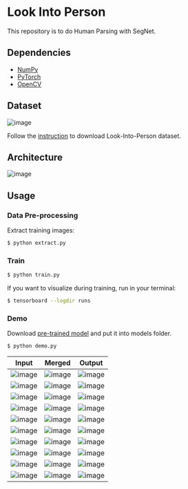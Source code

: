 # Look Into Person

This repository is to do Human Parsing with SegNet.

## Dependencies
- [NumPy](http://docs.scipy.org/doc/numpy-1.10.1/user/install.html)
- [PyTorch](https://pytorch.org/)
- [OpenCV](https://opencv-python-tutroals.readthedocs.io/en/latest/)

## Dataset

![image](https://github.com/foamliu/Look-Into-Person/raw/master/images/dataset.png)

Follow the [instruction](http://sysu-hcp.net/lip/index.php) to download Look-Into-Person dataset.

## Architecture

![image](https://github.com/foamliu/Look-Into-Person/raw/master/images/segnet.png)


## Usage
### Data Pre-processing
Extract training images:
```bash
$ python extract.py
```

### Train
```bash
$ python train.py
```

If you want to visualize during training, run in your terminal:
```bash
$ tensorboard --logdir runs
```

### Demo

Download [pre-trained model](https://github.com/foamliu/Look-Into-Person/releases/download/v1.0/model.11-0.8409.hdf5) and put it into models folder.

```bash
$ python demo.py
```

Input | Merged | Output |
|---|---|---|
|![image](https://github.com/foamliu/Look-Into-Person-v2/raw/master/images/0_image.png) | ![image](https://github.com/foamliu/Look-Into-Person-v2/raw/master/images/0_merged.png)| ![image](https://github.com/foamliu/Look-Into-Person-v2/raw/master/images/0_out.png)|
|![image](https://github.com/foamliu/Look-Into-Person-v2/raw/master/images/1_image.png) | ![image](https://github.com/foamliu/Look-Into-Person-v2/raw/master/images/1_merged.png)| ![image](https://github.com/foamliu/Look-Into-Person-v2/raw/master/images/1_out.png)|
|![image](https://github.com/foamliu/Look-Into-Person-v2/raw/master/images/2_image.png) | ![image](https://github.com/foamliu/Look-Into-Person-v2/raw/master/images/2_merged.png)| ![image](https://github.com/foamliu/Look-Into-Person-v2/raw/master/images/2_out.png)|
|![image](https://github.com/foamliu/Look-Into-Person-v2/raw/master/images/3_image.png) | ![image](https://github.com/foamliu/Look-Into-Person-v2/raw/master/images/3_merged.png)| ![image](https://github.com/foamliu/Look-Into-Person-v2/raw/master/images/3_out.png)|
|![image](https://github.com/foamliu/Look-Into-Person-v2/raw/master/images/4_image.png) | ![image](https://github.com/foamliu/Look-Into-Person-v2/raw/master/images/4_merged.png)| ![image](https://github.com/foamliu/Look-Into-Person-v2/raw/master/images/4_out.png)|
|![image](https://github.com/foamliu/Look-Into-Person-v2/raw/master/images/5_image.png) | ![image](https://github.com/foamliu/Look-Into-Person-v2/raw/master/images/5_merged.png)| ![image](https://github.com/foamliu/Look-Into-Person-v2/raw/master/images/5_out.png)|
|![image](https://github.com/foamliu/Look-Into-Person-v2/raw/master/images/6_image.png) | ![image](https://github.com/foamliu/Look-Into-Person-v2/raw/master/images/6_merged.png)| ![image](https://github.com/foamliu/Look-Into-Person-v2/raw/master/images/6_out.png)|
|![image](https://github.com/foamliu/Look-Into-Person-v2/raw/master/images/7_image.png) | ![image](https://github.com/foamliu/Look-Into-Person-v2/raw/master/images/7_merged.png)| ![image](https://github.com/foamliu/Look-Into-Person-v2/raw/master/images/7_out.png)|
|![image](https://github.com/foamliu/Look-Into-Person-v2/raw/master/images/8_image.png) | ![image](https://github.com/foamliu/Look-Into-Person-v2/raw/master/images/8_merged.png)| ![image](https://github.com/foamliu/Look-Into-Person-v2/raw/master/images/8_out.png)|
|![image](https://github.com/foamliu/Look-Into-Person-v2/raw/master/images/9_image.png) | ![image](https://github.com/foamliu/Look-Into-Person-v2/raw/master/images/9_merged.png)| ![image](https://github.com/foamliu/Look-Into-Person-v2/raw/master/images/9_out.png)|

